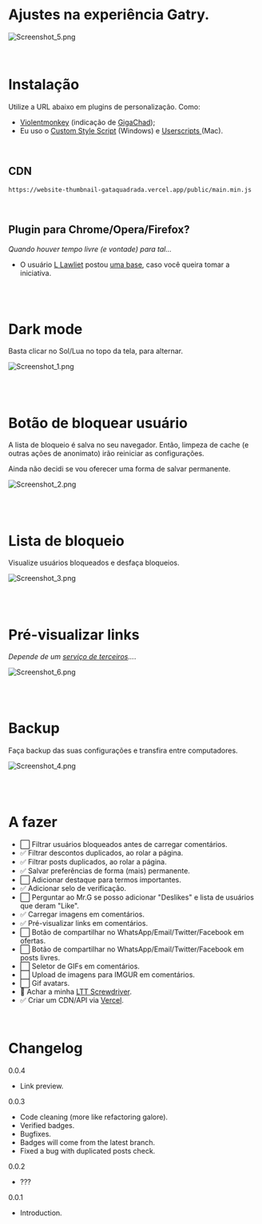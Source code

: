 # Ajustes na experiência Gatry.

![Screenshot_5.png](/screenshot_5.png)

<br>

# Instalação

Utilize a URL abaixo em plugins de personalização. Como:

-   [Violentmonkey](https://violentmonkey.github.io) (indicação de [GigaChad](https://gatry.com/usuarios/detalhe/GigaChad));
-   Eu uso o [Custom Style Script](https://chrome.google.com/webstore/detail/custom-style-script/ecjfaoeopefafjpdgnfcjnhinpbldjij) (Windows) e [Userscripts ](https://apps.apple.com/us/app/userscripts/id1463298887) (Mac).

<br>

## CDN

`https://website-thumbnail-gataquadrada.vercel.app/public/main.min.js`

<br>

## Plugin para Chrome/Opera/Firefox?

_Quando houver tempo livre (e vontade) para tal..._

-   O usuário [L Lawliet](https://gatry.com/usuarios/detalhe/TheTwoD) postou [uma base](chrome-plugin-base), caso você queira tomar a iniciativa.

<br>
<br>

# Dark mode

Basta clicar no Sol/Lua no topo da tela, para alternar.

![Screenshot_1.png](/screenshot_1.png)

<br> 
<br>

# Botão de bloquear usuário

A lista de bloqueio é salva no seu navegador. Então, limpeza de cache (e outras ações de anonimato) irão reiniciar as configurações.

Ainda não decidi se vou oferecer uma forma de salvar permanente.

![Screenshot_2.png](/screenshot_2.png)

<br> 
<br>

# Lista de bloqueio

Visualize usuários bloqueados e desfaça bloqueios.

![Screenshot_3.png](/screenshot_3.png)

<br>
<br>

# Pré-visualizar links

_Depende de um [serviço de terceiros](https://favorited-link-preview.herokuapp.com/)..._.

![Screenshot_6.png](/screenshot_6.png)

<br>
<br>

# Backup

Faça backup das suas configurações e transfira entre computadores.

![Screenshot_4.png](/screenshot_4.png)

<br>
<br>

# A fazer

-   ⬜ Filtrar usuários bloqueados antes de carregar comentários.
-   ✅ Filtrar descontos duplicados, ao rolar a página.
-   ✅ Filtrar posts duplicados, ao rolar a página.
-   ✅ Salvar preferências de forma (mais) permanente.
-   ⬜ Adicionar destaque para termos importantes.
-   ✅ Adicionar selo de verificação.
-   ⬜ Perguntar ao Mr.G se posso adicionar "Deslikes" e lista de usuários que deram "Like".
-   ✅ Carregar imagens em comentários.
-   ✅ Pré-visualizar links em comentários.
-   ⬜ Botão de compartilhar no WhatsApp/Email/Twitter/Facebook em ofertas.
-   ⬜ Botão de compartilhar no WhatsApp/Email/Twitter/Facebook em posts livres.
-   ⬜ Seletor de GIFs em comentários.
-   ⬜ Upload de imagens para IMGUR em comentários.
-   ⬜ Gif avatars.
-   🔄️ Achar a minha [LTT Screwdriver](https://www.lttstore.com/products/screwdriver).
-   ✅ Criar um CDN/API via [Vercel](https://website-thumbnail-gataquadrada.vercel.app/public/main.min.js).

<br>

# Changelog

0.0.4

-   Link preview.

0.0.3

-   Code cleaning (more like refactoring galore).
-   Verified badges.
-   Bugfixes.
-   Badges will come from the latest branch.
-   Fixed a bug with duplicated posts check.

0.0.2

-   ???

0.0.1

-   Introduction.
